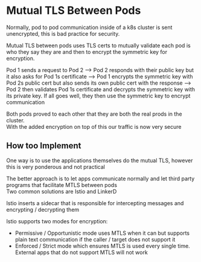# Mutual TLS Between Pods

Normally, pod to pod communication inside of a k8s cluster is sent unencrypted, this is bad practice for security.

Mutual TLS between pods uses TLS certs to mutually validate each pod is who they say they are and then to encrypt the symmetric key for encryption.

Pod 1 sends a request to Pod 2 --> Pod 2 responds with their public key but it also asks for Pod 1s certificate --> Pod 1 encrypts the symmetric key with Pod 2s public cert but also sends its own public cert with the response --> Pod 2 then validates Pod 1s certificate and decrypts the symmetric key with its private key.  If all goes well, they then use the symmetric key to encrypt communication

Both pods proved to each other that they are both the real prods in the cluster.  
With the added encryption on top of this our traffic is now very secure  

## How too Implement

One way is to use the applications themselves do the mutual TLS, however this is very ponderous and not practical

The better approach is to let apps communicate normally and let third party programs that facilitate MTLS between pods  
Two common solutions are Istio and LinkerD

Istio inserts a sidecar that is responsible for intercepting messages and encrypting / decrypting them  

Istio supports two modes for encryption:  
- Permissive / Opportunistic mode uses MTLS when it can but supports plain text communication if the caller / target does not support it
- Enforced / Strict mode which ensures MTLS is used every single time.  External apps that do not support MTLS will not work
